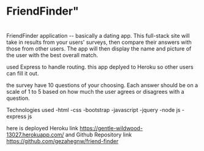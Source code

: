 # FriendFinder"
#
FriendFinder application -- basically a dating app. This full-stack site will take in results from your users' surveys, then compare their answers with those from other users. The app will then display the name and picture of the user with the best overall match. 

used Express to handle routing. this app deplyed to Heroku so other users can fill it out.

the survey  have 10 questions of your choosing. Each answer should be on a scale of 1 to 5 based on how much the user agrees or disagrees with a question.


Technologies used
-html
-css
-bootstrap
-javascript
-jquery
-node js
-express js


here is deployed Heroku link   https://gentle-wildwood-13027.herokuapp.com/
and Github Repository link https://github.com/gezahegnw/friend-finder 




